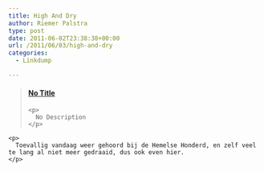 ```yaml
---
title: High And Dry
author: Riemer Palstra
type: post
date: 2011-06-02T23:38:38+00:00
url: /2011/06/03/high-and-dry
categories:
  - Linkdump

---
```

<div class="jetpack-video-wrapper">
  <blockquote class="embedly-card" data-card-controls="1" data-card-align="center" data-card-theme="light" data-card-key="73889b54693b4545a951fdf7237318d2">
    <h4>
      <a href="http://www.youtube.com/watch?v=BciOfJsqh7M">No Title</a>
    </h4>
    
    <p>
      No Description
    </p>
  </blockquote>
  
  <p>
    </div> 
    
    <p>
      Toevallig vandaag weer gehoord bij de Hemelse Honderd, en zelf veel te lang al niet meer gedraaid, dus ook even hier.
    </p>
